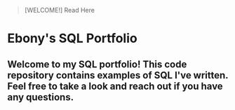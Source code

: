 > [WELCOME!]
> Read Here


# Ebony's SQL Portfolio
## Welcome to my SQL portfolio! This code repository contains examples of SQL I've written. Feel free to take a look and reach out if you have any questions.
